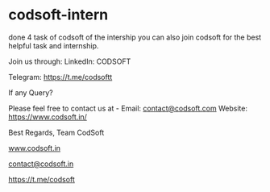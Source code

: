 # codsoft-intern
done 4 task of codsoft of the intership you can also join codsoft for the best helpful task and internship.

Join us through:
LinkedIn: CODSOFT

Telegram: https://t.me/codsoftt

If any Query?

Please feel free to contact us at -
Email: contact@codsoft.com
Website: https://www.codsoft.in/

Best Regards,
Team CodSoft



www.codsoft.in

contact@codsoft.in

https://t.me/codsoft

